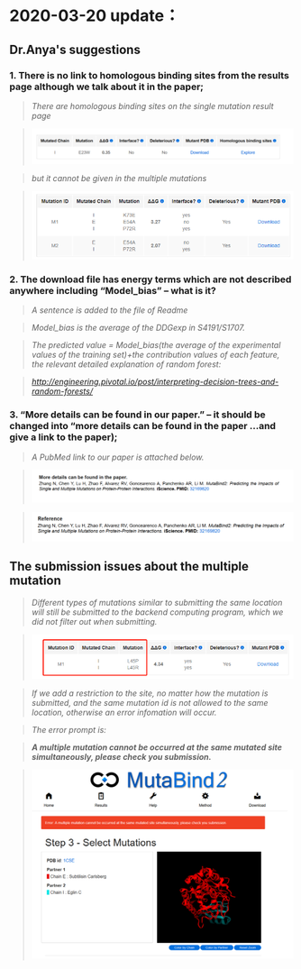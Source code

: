 # 2020-03-20 update：

## Dr.Anya's suggestions

### 1. There is no link to homologous binding sites from the results page although we talk about it in the paper;

>    *There are homologous binding sites on the single mutation result page*

>    ![alt img1](https://github.com/luyu103713/mutabind2_document/raw/master/imgs/19.1.png)

>    *but it cannot be given in the multiple mutations*

>    ![alt img1](https://github.com/luyu103713/mutabind2_document/raw/master/imgs/19.2.png)

### 2.	The download file has energy terms which are not described anywhere including “Model_bias” – what is it?

>    *A sentence is added to the file of Readme*

>    *Model_bias is the average of the DDGexp in S4191/S1707.*

>    *The predicted value = Model_bias(the average of the experimental values of the training set)+the contribution values of each feature, the relevant detailed explanation of random forest:*

>    *<http://engineering.pivotal.io/post/interpreting-decision-trees-and-random-forests/>*

### 3.	“More details can be found in our paper.” – it should be changed into “more details can be found in the paper …and give a link to the paper);

>    *A PubMed link to our paper is attached below.*

>    ![alt img1](https://github.com/luyu103713/mutabind2_document/raw/master/imgs/19.re1.png)

>    ![alt img1](https://github.com/luyu103713/mutabind2_document/raw/master/imgs/19.re2.png)

## The submission issues about the multiple mutation 

>    *Different types of mutations similar to submitting the same location will still be submitted to the backend computing program, which we did not filter out when submitting.*

>    ![alt img1](https://github.com/luyu103713/mutabind2_document/raw/master/imgs/19.4.png)

>    *If we add a restriction to the site, no matter how the mutation is submitted, and the same mutation id is not allowed to the same location, otherwise an error infomation will occur.* 

>    *The error prompt is:*  

>    ***A multiple mutation cannot be occurred at the same mutated site simultaneously, please check you submission.***

>    ![alt img1](https://github.com/luyu103713/mutabind2_document/raw/master/imgs/19.6.png)

